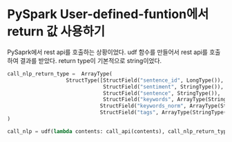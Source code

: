 # PySpark User-defined-funtion에서 return 값 사용하기

PySaprk에서 rest api를 호출하는 상황이었다.
udf 함수를 만들어서 rest api를 호출하여 결과를 받았다. return type이 기본적으로 string이었다.

``` python
call_nlp_return_type =  ArrayType(
                   StructType([StructField("sentence_id", LongType()),
                               StructField("sentiment", StringType()),
                               StructField("sentence", StringType()),
                               StructField("keywords", ArrayType(StringType())),
                              StructField("keywords_norm", ArrayType(StringType())),
                              StructField("tags", ArrayType(StringType()))])
)

call_nlp = udf(lambda contents: call_api(contents), call_nlp_return_type)
```
